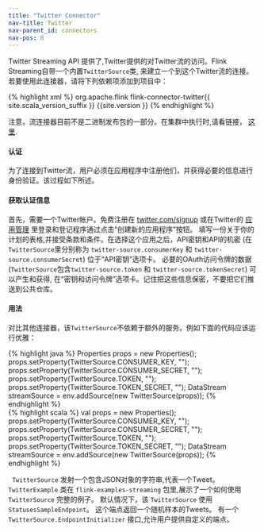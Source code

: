 ```yaml
---
title: "Twitter Connector"
nav-title: Twitter
nav-parent_id: connectors
nav-pos: 8
---
```

<!--
Licensed to the Apache Software Foundation (ASF) under one
or more contributor license agreements.  See the NOTICE file
distributed with this work for additional information
regarding copyright ownership.  The ASF licenses this file
to you under the Apache License, Version 2.0 (the
"License"); you may not use this file except in compliance
with the License.  You may obtain a copy of the License at

  http://www.apache.org/licenses/LICENSE-2.0

Unless required by applicable law or agreed to in writing,
software distributed under the License is distributed on an
"AS IS" BASIS, WITHOUT WARRANTIES OR CONDITIONS OF ANY
KIND, either express or implied.  See the License for the
specific language governing permissions and limitations
under the License.
-->

   Twitter Streaming API 提供了,Twitter提供的对Twitter流的访问。Flink Streaming自带一个内置`TwitterSource`类, 来建立一个到这个Twitter流的连接。若要使用此连接器，请将下列依赖项添加到项目中：

{% highlight xml %}
<dependency>
  <groupId>org.apache.flink</groupId>
  <artifactId>flink-connector-twitter{{ site.scala_version_suffix }}</artifactId>
  <version>{{site.version }}</version>
</dependency>
{% endhighlight %}

   注意，流连接器目前不是二进制发布包的一部分。在集群中执行时,请看链接， [这里]({{site.baseurl}}/dev/linking.html).

#### 认证
   为了连接到Twitter流，用户必须在应用程序中注册他们，并获得必要的信息进行身份验证。该过程如下所述。

#### 获取认证信息
   首先，需要一个Twitter帐户。免费注册在 [twitter.com/signup](https://twitter.com/signup)
或在Twitter的 [应用管理](https://apps.twitter.com/) 里登录和登记程序通过点击“创建新的应用程序”按钮。
填写一份关于你的计划的表格,并接受条款和条件。在选择这个应用之后，API密钥和API的机密
(在`TwitterSource`里分别称为 `twitter-source.consumerKey` 和 `twitter-source.consumerSecret`) 位于“API密钥”选项卡。
必要的OAuth访问令牌的数据 (`TwitterSource`包含`twitter-source.token` 和 `twitter-source.tokenSecret`) 可以产生和获得,
在“密钥和访问令牌”选项卡。记住把这些信息保密，不要把它们推送到公共仓库。

#### 用法
   对比其他连接器，该`TwitterSource`不依赖于额外的服务。例如下面的代码应该运行优雅：

<div class="codetabs" markdown="1">
<div data-lang="java" markdown="1">
{% highlight java %}
Properties props = new Properties();
props.setProperty(TwitterSource.CONSUMER_KEY, "");
props.setProperty(TwitterSource.CONSUMER_SECRET, "");
props.setProperty(TwitterSource.TOKEN, "");
props.setProperty(TwitterSource.TOKEN_SECRET, "");
DataStream<String> streamSource = env.addSource(new TwitterSource(props));
{% endhighlight %}
</div>
<div data-lang="scala" markdown="1">
{% highlight scala %}
val props = new Properties();
props.setProperty(TwitterSource.CONSUMER_KEY, "");
props.setProperty(TwitterSource.CONSUMER_SECRET, "");
props.setProperty(TwitterSource.TOKEN, "");
props.setProperty(TwitterSource.TOKEN_SECRET, "");
DataStream<String> streamSource = env.addSource(new TwitterSource(props));
{% endhighlight %}
</div>
</div>

   `TwitterSource` 发射一个包含JSON对象的字符串,代表一个Tweet。
   `TwitterExample` 类在 `flink-examples-streaming` 包里,展示了一个如何使用 `TwitterSource` 完整的例子。
默认情况下，该 `TwitterSource` 使用 `StatusesSampleEndpoint`。 这个端点返回一个随机样本的Tweets。
有一个 `TwitterSource.EndpointInitializer` 接口,允许用户提供自定义的端点。
